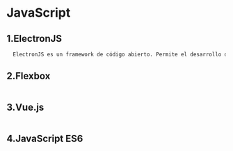 # JavaScript
## 1.ElectronJS
```html
  ElectronJS es un framework de código abierto. Permite el desarrollo de aplicaciones gráficas de escritorio usando componentes del lado del cliente y del servidor originalmente desarrolladas para aplicaciones web
```

## 2.Flexbox
```html

```

## 3.Vue.js
```html

```
## 4.JavaScript ES6
```html

```
